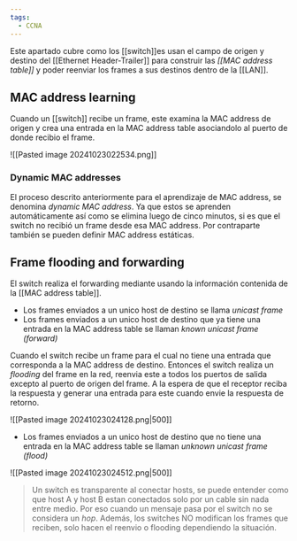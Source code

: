 ```yaml
---
tags:
  - CCNA
---
```

Este apartado cubre como los [[switch]]es usan el campo de origen y destino del [[Ethernet Header-Trailer]] para construir las _[[MAC address table]]_ y poder reenviar los frames a sus destinos dentro de la [[LAN]]. 

## MAC address learning
Cuando un [[switch]] recibe un frame, este examina la MAC address de origen y crea una entrada en la MAC address table asociandolo al puerto de donde recibio el frame. 

![[Pasted image 20241023022534.png]]
### Dynamic MAC addresses 
El proceso descrito anteriormente para el aprendizaje de MAC address, se denomina _dynamic MAC address_. Ya que estos se aprenden automáticamente así como se elimina luego de cinco minutos, si es que el switch no recibió un frame desde esa MAC address. Por contraparte también se pueden definir MAC address estáticas. 

## Frame flooding and forwarding 
El switch realiza el forwarding mediante usando la información contenida de la [[MAC address table]]. 
- Los frames enviados a un unico host de destino se llama _unicast frame_
- Los frames enviados a un unico host de destino que ya tiene una entrada en la MAC address table se llaman _known unicast frame (forward)_

Cuando el switch recibe un frame para el cual no tiene una entrada que corresponda a la MAC address de destino. Entonces el switch realiza un _flooding_ del frame en la red, reenvia este a todos los puertos de salida excepto al puerto de origen del frame. A la espera de que el receptor reciba la respuesta y generar una entrada para este cuando envie la respuesta de retorno. 

![[Pasted image 20241023024128.png|500]]
- Los frames enviados a un unico host de destino que no tiene una entrada en la MAC address table se llaman _unknown unicast frame (flood)_

![[Pasted image 20241023024512.png|500]]

> Un switch es transparente al conectar hosts, se puede entender como que host A y host B estan conectados solo por un cable sin nada entre medio. Por eso cuando un mensaje pasa por el switch no se considera un _hop_. Además, los switches NO modifican los frames que reciben, solo hacen el reenvio o flooding dependiendo la situación. 



